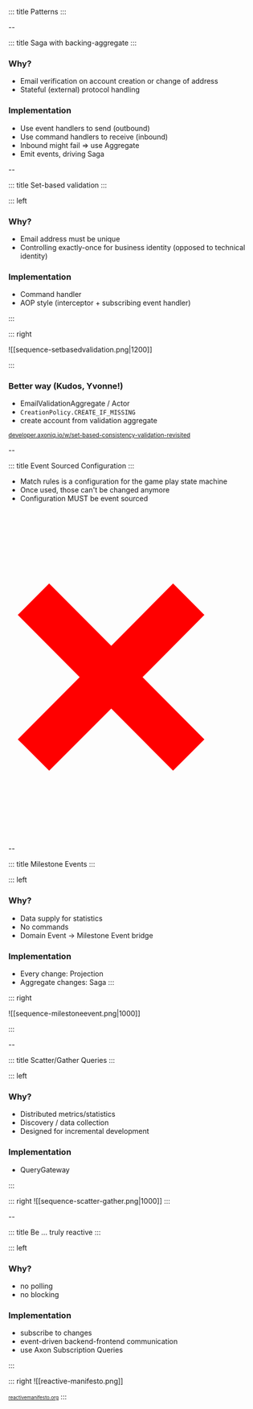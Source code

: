 <!-- slide template="[[tpl-intermediate]]" bg="[[bg-ranked.png]]"-->

::: title
Patterns
:::

--
<!-- slide template="[[tpl-col-1-center]]" bg="[[saga-with-backing-aggregate.png]]" -->
::: title
Saga with backing-aggregate
:::

<grid drop="25 0" drag="60 50" align="topleft">

### Why?

- Email verification on account creation or change of address
- Stateful (external) protocol handling

### Implementation
* Use event handlers to send (outbound)
* Use command handlers to receive (inbound)
* Inbound might fail => use Aggregate
* Emit events, driving Saga

</grid>

--
<!-- slide template="[[tpl-col-1-2]]" -->
::: title
Set-based validation
:::

::: left

### Why?

* Email address must be unique
* Controlling exactly-once for business identity (opposed to technical identity)

### Implementation

* Command handler
* AOP style (interceptor + subscribing event handler)

:::

::: right

![[sequence-setbasedvalidation.png|1200]]

:::

<grid drop="center" drag="60 40" bg="#CDE498">

### Better way (Kudos, Yvonne!)

* EmailValidationAggregate / Actor
* `CreationPolicy.CREATE_IF_MISSING`
* create account from validation aggregate

<small>[developer.axoniq.io/w/set-based-consistency-validation-revisited](https://developer.axoniq.io/w/set-based-consistency-validation-revisited)</small>

</grid> <!-- element class="fragment" -->

--

<!-- slide template="[[tpl-col-1-center]]" data-visibility="hidden"-->
::: title
Event Sourced Configuration
:::

* Match rules is a configuration for the game play state machine
* Once used, those can't be changed anymore
* Configuration MUST be event sourced


<grid drop="25 10" style="color:red;font-size:400pt">
<bold>&#10060;</bold>
</grid><!-- element class="fragment" -->


--
<!-- slide template="[[tpl-col-1-2]]" -->
::: title
Milestone Events
:::

::: left

### Why?

* Data supply for statistics
* No commands
* Domain Event -> Milestone Event bridge

### Implementation

* Every change: Projection
* Aggregate changes: Saga
:::

::: right

![[sequence-milestoneevent.png|1000]]

:::

--
<!-- slide template="[[tpl-col-1-2]]" -->
::: title
Scatter/Gather Queries
:::

::: left

### Why?

* Distributed metrics/statistics
* Discovery / data collection
* Designed for incremental development

### Implementation

* QueryGateway

:::

::: right
![[sequence-scatter-gather.png|1000]]
:::

--
<!-- slide template="[[tpl-col-1-2]]" -->
::: title
Be ... truly reactive
:::

::: left

### Why?

* no polling
* no blocking

### Implementation

* subscribe to changes
* event-driven backend-frontend communication
* use Axon Subscription Queries

:::

::: right
![[reactive-manifesto.png]]

<small><small>[reactivemanifesto.org](https://www.reactivemanifesto.org/)</small></small>
:::
